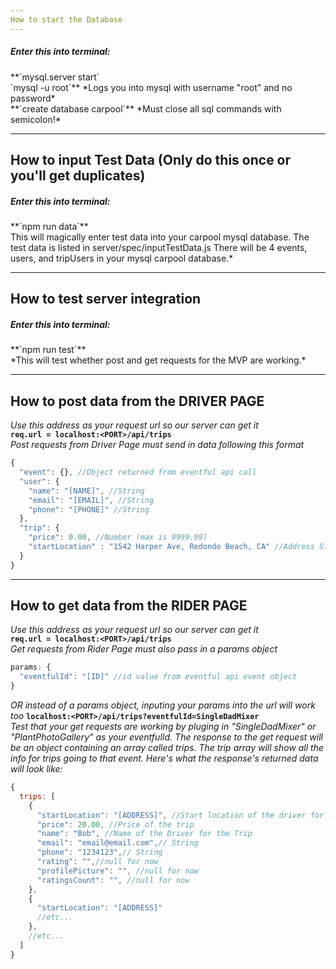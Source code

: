 ```yaml
---
How to start the Database
---
```


<h5>Enter this into terminal:</h5>
**`mysql.server start`<br>
`mysql -u root`** *Logs you into mysql with username "root" and no password* <br>
**`create database carpool`** *Must close all sql commands with semicolon!*


---
How to input Test Data (Only do this once or you'll get duplicates)
---
<h5>Enter this into terminal:</h5>
**`npm run data`** <br>
This will magically enter test data into your carpool mysql database.
The test data is listed in server/spec/inputTestData.js
There will be 4 events, users, and tripUsers in your mysql carpool database.*


---
How to test server integration
---

<h5>Enter this into terminal:</h5>
**`npm run test`** <br>
*This will test whether post and get requests for the MVP are working.*


---
How to post data from the DRIVER PAGE
---

*Use this address as your request url so our server can get it* <br>
**`req.url = localhost:<PORT>/api/trips`**<br>
*Post requests from Driver Page must send in data following this format* <br>

```javascript
{
  "event": {}, //Object returned from eventful api call
  "user": {
    "name": "[NAME]", //String
    "email": "[EMAIL]", //String
    "phone": "[PHONE]" //String
  },
  "trip": {
    "price": 0.00, //Number (max is 9999.99)
    "startLocation" : "1542 Harper Ave, Redondo Beach, CA" //Address String from google maps
  }
}
```

---
How to get data from the RIDER PAGE
---

*Use this address as your request url so our server can get it* <br>
**`req.url = localhost:<PORT>/api/trips`** <br>
*Get requests from Rider Page must also pass in a params object*
```javascript
params: {
  "eventfulId": "[ID]" //id value from eventful api event object
}
```

*OR instead of a params object, inputing your params into the url will work too*
**`localhost:<PORT>/api/trips?eventfulId=SingleDadMixer`** <br>
*Test that your get requests are working by pluging in
"SingleDadMixer" or "PlantPhotoGallery" as your eventfulId. The response to the get request will be an object containing an array called trips. The trip array will show all the info for trips going to that event. Here's what the response's returned data will look like:*
```javascript
{
  trips: [
    {
      "startLocation": "[ADDRESS]", //Start location of the driver for the trip
      "price": 20.00, //Price of the trip
      "name": "Bob", //Name of the Driver for the Trip
      "email": "email@email.com",// String
      "phone": "1234123",// String
      "rating": "",//null for now
      "profilePicture": "", //null for now
      "ratingsCount": "", //null for now
    },
    {
      "startLocation": "[ADDRESS]"
      //etc...
    },
    //etc...
  ]
}
```
